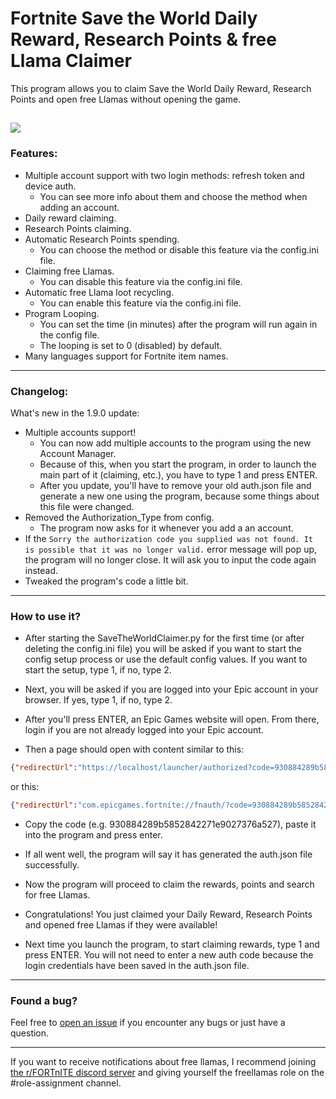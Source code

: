 # Fortnite Save the World Daily Reward, Research Points & free Llama Claimer

This program allows you to claim Save the World Daily Reward, Research Points and open free Llamas without opening the game.

[![](https://img.shields.io/badge/python-3.9.5+-blue.svg)](https://www.python.org/downloads/)
---
### Features:
- Multiple account support with two login methods: refresh token and device auth.
  - You can see more info about them and choose the method when adding an account.
- Daily reward claiming.
- Research Points claiming.
- Automatic Research Points spending.
  - You can choose the method or disable this feature via the config.ini file.
- Claiming free Llamas.
  - You can disable this feature via the config.ini file.
- Automatic free Llama loot recycling.
  - You can enable this feature via the config.ini file.
- Program Looping.
  - You can set the time (in minutes) after the program will run again in the config file.
  - The looping is set to 0 (disabled) by default.
- Many languages support for Fortnite item names.
---
### Changelog:
What's new in the 1.9.0 update:
- Multiple accounts support!
  - You can now add multiple accounts to the program using the new Account Manager.
  - Because of this, when you start the program, in order to launch the main part of it (claiming, etc.), you have to type 1 and press ENTER.
  - After you update, you'll have to remove your old auth.json file and generate a new one using the program, because some things about this file were changed.
- Removed the Authorization_Type from config.
  - The program now asks for it whenever you add a an account.
- If the ```Sorry the authorization code you supplied was not found. It is possible that it was no longer valid.``` error message will pop up, the program will no longer close. It will ask you to input the code again instead.
- Tweaked the program's code a little bit.
---

### How to use it?

- After starting the SaveTheWorldClaimer.py for the first time (or after deleting the config.ini file) you will be asked if you want to start the config setup process or use the default config values. If you want to start the setup, type 1, if no, type 2.

- Next, you will be asked if you are logged into your Epic account in your browser. If yes, type 1, if no, type 2.

- After you'll press ENTER, an Epic Games website will open. From there, login if you are not already logged into your Epic account.

- Then a page should open with content similar to this:

```json
{"redirectUrl":"https://localhost/launcher/authorized?code=930884289b5852842271e9027376a527","authorizationCode":"930884289b5852842271e9027376a527","sid":null}
```
or this:
```json
{"redirectUrl":"com.epicgames.fortnite://fnauth/?code=930884289b5852842271e9027376a527","authorizationCode":"930884289b5852842271e9027376a527","sid":null}
```

- Copy the code (e.g. 930884289b5852842271e9027376a527), paste it into the program and press enter.

- If all went well, the program will say it has generated the auth.json file successfully.

- Now the program will proceed to claim the rewards, points and search for free Llamas.

- Congratulations! You just claimed your Daily Reward, Research Points and opened free Llamas if they were available!

- Next time you launch the program, to start claiming rewards, type 1 and press ENTER. You will not need to enter a new auth code because the login credentials have been saved in the auth.json file.
---

### Found a bug?
Feel free to [open an issue](https://github.com/PRO100KatYT/SaveTheWorldClaimer/issues/new "Click here if you want to open an issue.") if you encounter any bugs or just have a question.

---

If you want to receive notifications about free llamas, I recommend joining [the r/FORTnITE discord server](https://discord.gg/PjqZaDmV8D "Here is the link :D") and giving yourself the freellamas role on the #role-assignment channel.